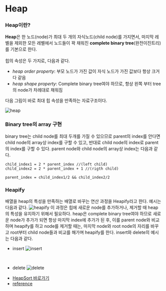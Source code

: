 # Heap

### Heap이란?
 **Heap**은 한 노드(node)가 최대 두 개의 자식노드(child node)를 가지면서, 마지막 레벨을 제외한 모든 레벨에서 노드들이 꽉 채워진 **complete binary tree**(완전이진트리)를 기본으로 한다.
 <br><br>
 힙의 속성은 두 가지로, 다음과 같다.
 
 + *heap order property*: 부모 노드가 가진 값이 자식 노드가 가진 값보다 항상 크거다 같음
 + *heap shape property*: Complete binary tree여야 하므로, 항상 왼쪽 부터 tree의 node가 차례대로 채워짐

다음 그림이 바로 최대 힙 속성을 만족하는 자료구조이다.

![heap](https://user-images.githubusercontent.com/119858743/209532535-f798e378-1c26-4557-b1e4-37b52abb6d3f.png)
<br>

### Binary tree의 array 구현
binary tree는 child node를 최대 두개를 가질 수 있으므로 parent의 index를 안다면 child node의 array상 index를 구할 수 있고, 반대로 child node의 index로 parent의 index를 구할 수 있다. parent node와 child node의 array상 index는 다음과 같다.
```
child_index1 = 2 * parent_index //(left child)
child_index2 = 2 * parent_index + 1 //(rigth child)

parent_index = child_index1/2 && child_index2/2
```

### Heapify
배열을 heap의 특성을 만족하는 배열로 바꾸는 연산 과정을 Heapify라고 한다. 예시는 다음과 같다.
![heapify](https://user-images.githubusercontent.com/119858743/209534968-20c99587-dd6a-46b1-9ea8-1f5e676760bc.png)
이 과정은 힙에 새로운 node를 추가하거나, 제거할 때 heap의 특성을 유지하기 위해서 필요하다. heap은 complete binary tree여야 하므로 새로운 node가 추가가 되면 항상 마지막 index에 추가가 된 후, 이를 parent node와 비교하며 heapify를 하고 node를 제거할 때는, 마지막 node와 root node의 자리를 바꾸고 root부터 child node들과 비교를 해가며 heapify를 한다.
insert와 delete의 예시는 다음과 같다.

+ insert
![insert](https://user-images.githubusercontent.com/119858743/209535983-66373601-2562-4029-8878-2e9ce47f12bd.png)
<br>

+ delete
![delete](https://user-images.githubusercontent.com/119858743/209536044-082626df-64a5-4e6b-bfc1-bd86eeeafdc7.png)


* [HeapSort 바로가기](/Algorithm/Sort/HeapSort)
* [reference](https://ratsgo.github.io/data%20structure&algorithm/2017/09/27/heapsort/)
